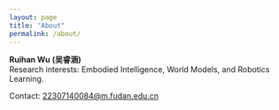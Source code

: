 ```yaml
---
layout: page
title: "About"
permalink: /about/
---
```


**Ruihan Wu (吴睿涵)**  
Research interests: Embodied Intelligence, World Models, and Robotics Learning.  

Contact: 22307140084@m.fudan.edu.cn
